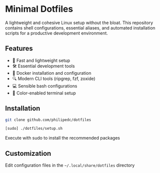 # Minimal Dotfiles

A lightweight and cohesive Linux setup without the bloat. This repository contains shell configurations, essential aliases, and automated installation scripts for a productive development environment.

## Features

- 🚀 Fast and lightweight setup
- 🛠️ Essential development tools
- 🐋 Docker installation and configuration
- 🔍 Modern CLI tools (ripgrep, fzf, zoxide)
- 💻 Sensible bash configurations
- 🎨 Color-enabled terminal setup

## Installation

```bash
git clone github.com/philipedc/dotfiles

[sudo] ./dotfiles/setup.sh
```

Execute with sudo to install the recommended packages

## Customization

Edit configuration files in the `~/.local/share/dotfiles` directory